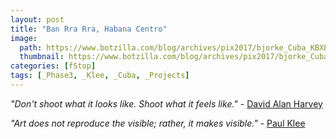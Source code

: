 ```yaml
---
layout: post
title: "Ban Rra Rra, Habana Centro"
image:
  path: https://www.botzilla.com/blog/archives/pix2017/bjorke_Cuba_KBXP8127.jpg
  thumbnail: https://www.botzilla.com/blog/archives/pix2017/bjorke_Cuba_KBXP8127.jpg
categories: [fStop]
tags: [_Phase3, _Klee, _Cuba, _Projects]
---
```

<i>"Don't shoot what it looks like. Shoot what it feels like."</i> - <a href="https://www.davidalanharvey.com/">David Alan Harvey</a>

<i>"Art does not reproduce the visible; rather, it makes visible."</i> - <a href="http://www.openculture.com/2016/03/3900-pages-of-paul-klees-personal-notebooks-are-now-online.html">Paul Klee</a>

